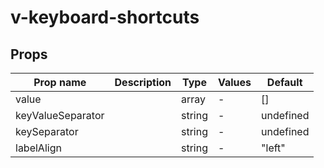 # v-keyboard-shortcuts

## Props

| Prop name         | Description | Type   | Values | Default   |
| ----------------- | ----------- | ------ | ------ | --------- |
| value             |             | array  | -      | []        |
| keyValueSeparator |             | string | -      | undefined |
| keySeparator      |             | string | -      | undefined |
| labelAlign        |             | string | -      | "left"    |
